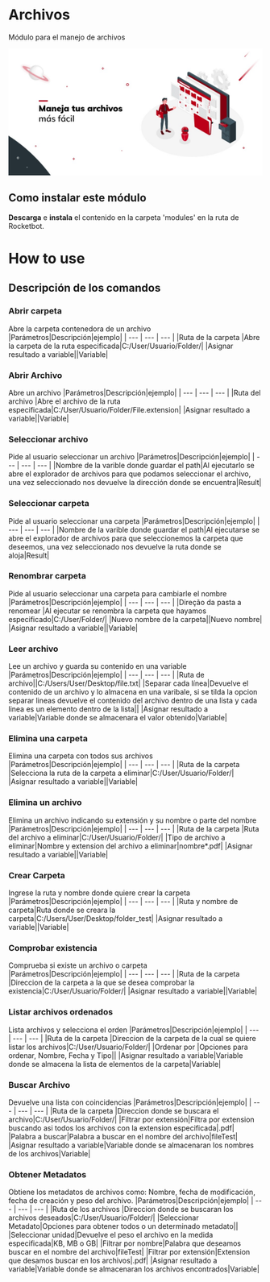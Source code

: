 



# Archivos
  
Módulo para el manejo de archivos  
  
![banner](imgs/Banner_Files.png)
## Como instalar este módulo
  
__Descarga__ e __instala__ el contenido en la carpeta 'modules' en la ruta de Rocketbot.  





# How to use





## Descripción de los comandos

### Abrir carpeta
  
Abre la carpeta contenedora de un archivo
|Parámetros|Descripción|ejemplo|
| --- | --- | --- |
|Ruta de la carpeta |Abre la carpeta de la ruta especificada|C:/User/Usuario/Folder/|
|Asignar resultado a variable||Variable|

### Abrir Archivo
  
Abre un archivo 
|Parámetros|Descripción|ejemplo|
| --- | --- | --- |
|Ruta del archivo |Abre el archivo de la ruta especificada|C:/User/Usuario/Folder/File.extension|
|Asignar resultado a variable||Variable|

### Seleccionar archivo
  
Pide al usuario seleccionar un archivo
|Parámetros|Descripción|ejemplo|
| --- | --- | --- |
|Nombre de la varible donde guardar el path|Al ejecutarlo se abre el explorador de archivos para que podamos seleccionar el archivo, una vez seleccionado nos devuelve la dirección donde se encuentra|Result|

### Seleccionar carpeta
  
Pide al usuario seleccionar una carpeta
|Parámetros|Descripción|ejemplo|
| --- | --- | --- |
|Nombre de la varible donde guardar el path|Al ejecutarse se abre el explorador de archivos para que seleccionemos la carpeta que deseemos, una vez seleccionado nos devuelve la ruta donde se aloja|Result|

### Renombrar carpeta
  
Pide al usuario seleccionar una carpeta para cambiarle el nombre
|Parámetros|Descripción|ejemplo|
| --- | --- | --- |
|Direção da pasta a renomear |Al ejecutar se renombra la carpeta que hayamos especificado|C:/User/Folder/|
|Nuevo nombre de la carpeta||Nuevo nombre|
|Asignar resultado a variable||Variable|

### Leer archivo
  
Lee un archivo y guarda su contenido en una variable
|Parámetros|Descripción|ejemplo|
| --- | --- | --- |
|Ruta de archivo||C:/Users/User/Desktop/file.txt|
|Separar cada línea|Devuelve el contenido de un archivo y lo almacena en una varibale, si se tilda la opcion separar lineas devuelve el contenido del archivo dentro de una lista y cada linea es un elemento dentro de la lista||
|Asignar resultado a variable|Variable donde se almacenara el valor obtenido|Variable|

### Elimina una carpeta
  
Elimina una carpeta con todos sus archivos
|Parámetros|Descripción|ejemplo|
| --- | --- | --- |
|Ruta de la carpeta |Selecciona la ruta de la carpeta a eliminar|C:/User/Usuario/Folder/|
|Asignar resultado a variable||Variable|

### Elimina un archivo
  
Elimina un archivo indicando su extensión y su nombre o parte del nombre
|Parámetros|Descripción|ejemplo|
| --- | --- | --- |
|Ruta de la carpeta |Ruta del archivo a eliminar|C:/User/Usuario/Folder/|
|Tipo de archivo a eliminar|Nombre y extension del archivo a eliminar|nombre*.pdf|
|Asignar resultado a variable||Variable|

### Crear Carpeta
  
Ingrese la ruta y nombre donde quiere crear la carpeta
|Parámetros|Descripción|ejemplo|
| --- | --- | --- |
|Ruta y nombre de carpeta|Ruta donde se creara la carpeta|C:/Users/User/Desktop/folder_test|
|Asignar resultado a variable||Variable|

### Comprobar existencia
  
Comprueba si existe un archivo o carpeta
|Parámetros|Descripción|ejemplo|
| --- | --- | --- |
|Ruta de la carpeta |Direccion de la carpeta a la que se desea comprobar la existencia|C:/User/Usuario/Folder/|
|Asignar resultado a variable||Variable|

### Listar archivos ordenados
  
Lista archivos y selecciona el orden
|Parámetros|Descripción|ejemplo|
| --- | --- | --- |
|Ruta de la carpeta |Direccion de la carpeta de la cual se quiere listar los archivos|C:/User/Usuario/Folder/|
|Ordenar por |Opciones para ordenar, Nombre, Fecha y Tipo||
|Asignar resultado a variable|Variable donde se almacena la lista de elementos de la carpeta|Variable|

### Buscar Archivo
  
Devuelve una lista con coincidencias
|Parámetros|Descripción|ejemplo|
| --- | --- | --- |
|Ruta de la carpeta |Direccion donde se buscara el archivo|C:/User/Usuario/Folder/|
|Filtrar por extensión|Filtra por extension buscando asi todos los archivos con la extension especificada|.pdf|
|Palabra a buscar|Palabra a buscar en el nombre del archivo|fileTest|
|Asignar resultado a variable|Variable donde se almacenaran los nombres de los archivos|Variable|

### Obtener Metadatos
  
Obtiene los metadatos de archivos como: Nombre, fecha de modificación, fecha de creación  y peso del archivo.
|Parámetros|Descripción|ejemplo|
| --- | --- | --- |
|Ruta de los archivos |Direccion donde se buscaran los archivos deseados|C:/User/Usuario/Folder/|
|Seleccionar Metadato|Opciones para obtener todos o un determinado metadato||
|Seleccionar unidad|Devuelve el peso el archivo en la medida especificada|KB, MB o GB|
|Filtrar por nombre|Palabra que deseamos buscar en el nombre del archivo|fileTest|
|Filtrar por extensión|Extension que desamos buscar en los archivos|.pdf|
|Asignar resultado a variable|Variable donde se almacenaran los archivos encontrados|Variable|
